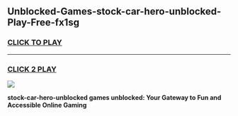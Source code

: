 
## Unblocked-Games-stock-car-hero-unblocked-Play-Free-fx1sg
<h3>
<a href="https://premium76.site?title=stock-car-hero-unblocked&ref=23A">CLICK TO PLAY</a></h3>
<hr>

<h3>
<a href="https://premium76.site?title=stock-car-hero-unblocked&ref=23A">CLICK 2 PLAY</a>
  
</h3>

<a href="https://premium76.site?title=stock-car-hero-unblocked&ref=23A"><img src="https://clearcache.store/games.png"></a>


**stock-car-hero-unblocked games unblocked: Your Gateway to Fun and Accessible Online Gaming**
